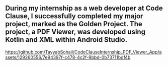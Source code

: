 ## During my internship as a web developer at Code Clause, I successfully completed my major project, marked as the Golden Project. The   project, a PDF Viewer, was developed using Kotlin and XML within Android Studio.	
      


https://github.com/TayyabSohail/CodeClauseInternship_PDF_Viewer_App/assets/129260556/7e94397f-c478-4c2f-9bbd-0b73711bdf4b

